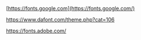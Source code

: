 [https://fonts.google.com](https://fonts.google.com/)

<https://www.dafont.com/theme.php?cat=106>

<https://fonts.adobe.com/>



